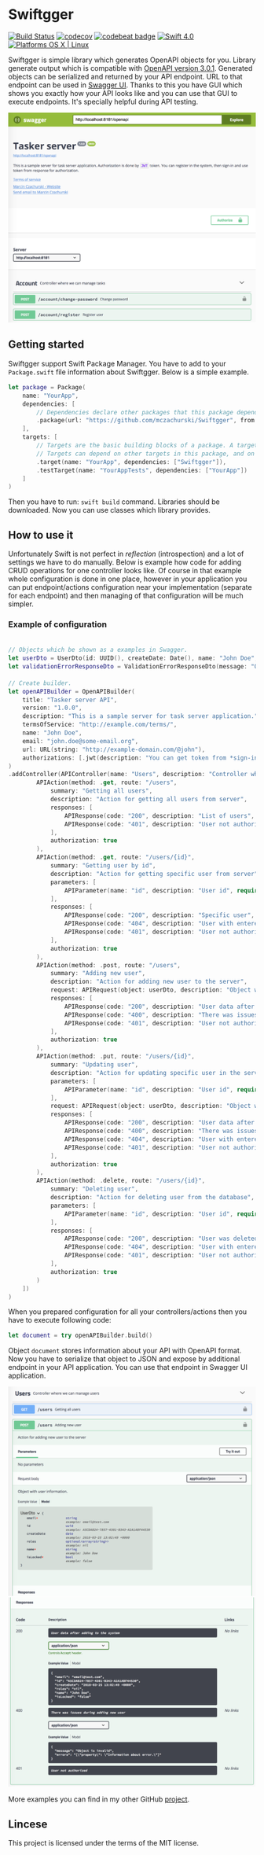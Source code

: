 # Swiftgger

[![Build Status](https://travis-ci.org/mczachurski/Swiftgger.svg?branch=master)](https://travis-ci.org/mczachurski/Swiftgger) [![codecov](https://codecov.io/gh/mczachurski/Swiftgger/branch/master/graph/badge.svg)](https://codecov.io/gh/mczachurski/Swiftgger) [![codebeat badge](https://codebeat.co/badges/44f41b51-3cb9-441b-84fa-8506c3011214)](https://codebeat.co/projects/github-com-mczachurski-swiftgger-master) [![Swift 4.0](https://img.shields.io/badge/Swift-4.0-orange.svg?style=flat)](ttps://developer.apple.com/swift/) [![Platforms OS X | Linux](https://img.shields.io/badge/Platforms-OS%20X%20%7C%20Linux%20-lightgray.svg?style=flat)](https://developer.apple.com/swift/) 

Swiftgger is simple library which generates OpenAPI objects for you. Library generate output which is compatible with [OpenAPI version 3.0.1](https://github.com/OAI/OpenAPI-Specification/blob/master/versions/3.0.1.md#securitySchemeObject). Generated objects can be serialized and returned by your API endpoint. URL to that endpoint can be used in [Swagger UI](https://swagger.io/swagger-ui/). Thanks to this you have GUI which shows you exactly how your API looks like and you can use that GUI to execute endpoints. It's specially helpful during API testing.

![swagger](Images/screen-02.png)

## Getting started

Swiftgger support Swift Package Manager. You have to add to your `Package.swift` file information about Swiftgger. Below is a simple example.

```swift
let package = Package(
    name: "YourApp",
    dependencies: [
        // Dependencies declare other packages that this package depends on.
        .package(url: "https://github.com/mczachurski/Swiftgger", from: "1.0.0")
    ],
    targets: [
        // Targets are the basic building blocks of a package. A target can define a module or a test suite.
        // Targets can depend on other targets in this package, and on products in packages which this package depends on.
        .target(name: "YourApp", dependencies: ["Swiftgger"]),
        .testTarget(name: "YourAppTests", dependencies: ["YourApp"])
    ]
)
```

Then you have to run: `swift build` command. Libraries should be downloaded. Now you can use classes which library provides.

## How to use it

Unfortunately Swift is not perfect in *reflection* (introspection) and a lot of settings we have to do manually. Below is example how code for adding CRUD operations for one controller looks like. Of course in that example whole configuration is done in one place, however in your application you can put endpoint/actions configuration near your implementation (separate for each endpoint) and then managing of that configuration will be much simpler.

### Example of configuration

```swift

// Objects which be shown as a examples in Swagger.
let userDto = UserDto(id: UUID(), createDate: Date(), name: "John Doe", email: "email@test.com", isLocked: false)
let validationErrorResponseDto = ValidationErrorResponseDto(message: "Object is invalid", errors: ["property": "Information about error."])

// Create builder.
let openAPIBuilder = OpenAPIBuilder(
    title: "Tasker server API",
    version: "1.0.0",
    description: "This is a sample server for task server application.",
    termsOfService: "http://example.com/terms/",
    name: "John Doe",
    email: "john.doe@some-email.org",
    url: URL(string: "http://example-domain.com/@john"),
    authorizations: [.jwt(description: "You can get token from *sign-in* action from *Account* controller.")]
)
.addController(APIController(name: "Users", description: "Controller where we can manage users", actions: [
        APIAction(method: .get, route: "/users",
            summary: "Getting all users",
            description: "Action for getting all users from server",
            responses: [
                APIResponse(code: "200", description: "List of users", object: [userDto]),
                APIResponse(code: "401", description: "User not authorized")
            ],
            authorization: true
        ),
        APIAction(method: .get, route: "/users/{id}",
            summary: "Getting user by id",
            description: "Action for getting specific user from server",
            parameters: [
                APIParameter(name: "id", description: "User id", required: true)
            ],
            responses: [
                APIResponse(code: "200", description: "Specific user", object: userDto),
                APIResponse(code: "404", description: "User with entered id not exists"),
                APIResponse(code: "401", description: "User not authorized")
            ],
            authorization: true
        ),
        APIAction(method: .post, route: "/users",
            summary: "Adding new user",
            description: "Action for adding new user to the server",
            request: APIRequest(object: userDto, description: "Object with user information."),
            responses: [
                APIResponse(code: "200", description: "User data after adding to the system", object: userDto),
                APIResponse(code: "400", description: "There was issues during adding new user", object: validationErrorResponseDto),
                APIResponse(code: "401", description: "User not authorized")
            ],
            authorization: true
        ),
        APIAction(method: .put, route: "/users/{id}",
            summary: "Updating user",
            description: "Action for updating specific user in the server",
            parameters: [
                APIParameter(name: "id", description: "User id", required: true)
            ],
            request: APIRequest(object: userDto, description: "Object with user information."),
            responses: [
                APIResponse(code: "200", description: "User data after adding to the system", object: userDto),
                APIResponse(code: "400", description: "There was issues during updating user", object: validationErrorResponseDto),
                APIResponse(code: "404", description: "User with entered id not exists"),
                APIResponse(code: "401", description: "User not authorized")
            ],
            authorization: true
        ),
        APIAction(method: .delete, route: "/users/{id}",
            summary: "Deleting user",
            description: "Action for deleting user from the database",
            parameters: [
                APIParameter(name: "id", description: "User id", required: true)
            ],
            responses: [
                APIResponse(code: "200", description: "User was deleted"),
                APIResponse(code: "404", description: "User with entered id not exists"),
                APIResponse(code: "401", description: "User not authorized")
            ],
            authorization: true
        )
    ])
)
```

When you prepared configuration for all your controllers/actions then you have to execute following code:

```swift
let document = try openAPIBuilder.build()
```

Object `document` stores information about your API with OpenAPI format. Now you have to serialize that object to JSON and expose by additional endpoint in your API application. You can use that endpoint in Swagger UI application.

![user in swagger 1](Images/screen-01.png)![user in swagger 2](Images/screen-03.png)

More examples you can find in my other GitHub [project](https://github.com/mczachurski/TaskServerSwift).

## Lincese

This project is licensed under the terms of the MIT license.

